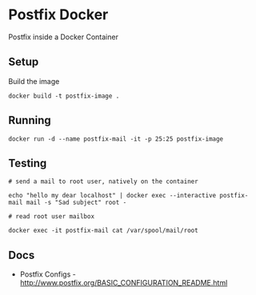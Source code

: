 # Postfix Docker
Postfix inside a Docker Container

## Setup

Build the image
```
docker build -t postfix-image .
```

## Running
```
docker run -d --name postfix-mail -it -p 25:25 postfix-image
```

## Testing
```
# send a mail to root user, natively on the container

echo "hello my dear localhost" | docker exec --interactive postfix-mail mail -s "Sad subject" root -

# read root user mailbox

docker exec -it postfix-mail cat /var/spool/mail/root
```

## Docs

- Postfix Configs - http://www.postfix.org/BASIC_CONFIGURATION_README.html
